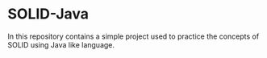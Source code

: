 # SOLID-Java
In this repository contains a simple project used to practice the concepts of SOLID using Java like language.
